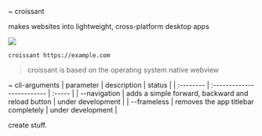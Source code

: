 ~ croissant

makes websites into lightweight, cross-platform desktop apps

<img src="screenshot.png"></img>
```
croissant https://example.com
```
> croissant is based on the operating system native webview

~ cli-arguments
| parameter | description                | status |
| :-------- | :------------------------- | :----- |
| --navigation | adds a simple forward, backward and reload button | under development |
| --frameless | removes the app titlebar completely | under development |

create stuff.
